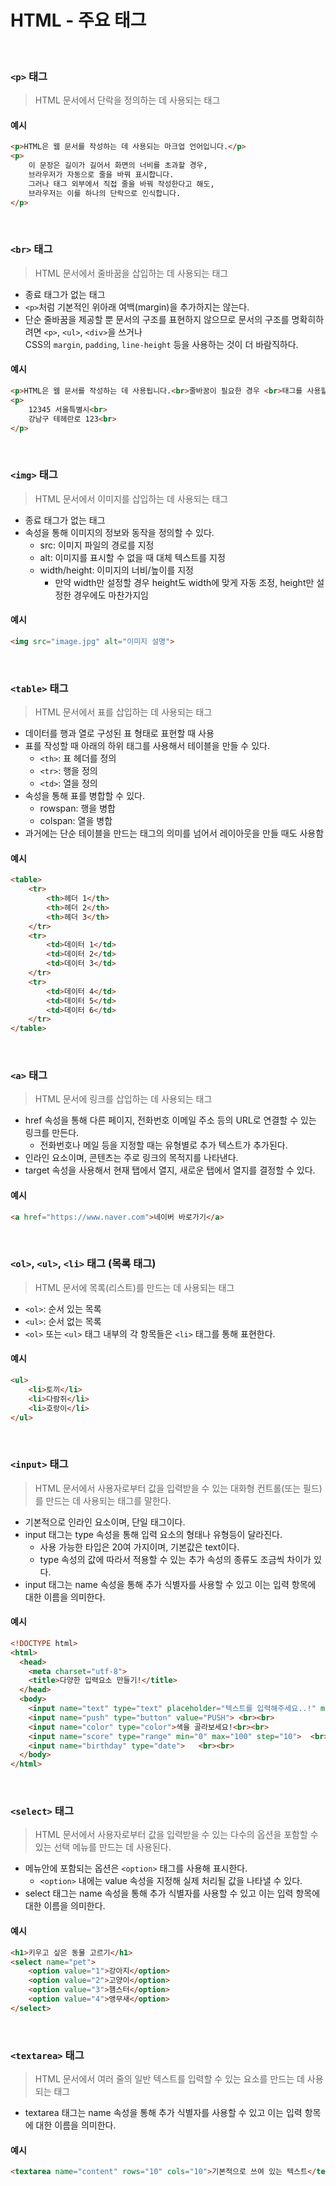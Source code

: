 # HTML - 주요 태그
<br>

### `<p>` 태그
> HTML 문서에서 단락을 정의하는 데 사용되는 태그

#### 예시
``` html
<p>HTML은 웹 문서를 작성하는 데 사용되는 마크업 언어입니다.</p>
<p>
    이 문장은 길이가 길어서 화면의 너비를 초과할 경우,
    브라우저가 자동으로 줄을 바꿔 표시합니다.
    그러나 태그 외부에서 직접 줄을 바꿔 작성한다고 해도,
    브라우저는 이를 하나의 단락으로 인식합니다.
</p>
```
<br>

### `<br>` 태그
> HTML 문서에서 줄바꿈을 삽입하는 데 사용되는 태그
- 종료 태그가 없는 태그
- `<p>`처럼 기본적인 위아래 여백(margin)을 추가하지는 않는다.
- 단순 줄바꿈을 제공할 뿐 문서의 구조를 표현하지 않으므로 문서의 구조를 명확히하려면 `<p>`, `<ul>`, `<div>`을 쓰거나  
CSS의 `margin`, `padding`, `line-height` 등을 사용하는 것이 더 바람직하다.
#### 예시
``` html
<p>HTML은 웹 문서를 작성하는 데 사용됩니다.<br>줄바꿈이 필요한 경우 <br>태그를 사용할 수 있습니다.</p>
<p>
    12345 서울특별시<br>
    강남구 테헤란로 123<br>
</p>
```
<br>

### `<img>` 태그
> HTML 문서에서 이미지를 삽입하는 데 사용되는 태그
- 종료 태그가 없는 태그
- 속성을 통해 이미지의 정보와 동작을 정의할 수 있다.
    - src: 이미지 파일의 경로를 지정
    - alt: 이미지를 표시할 수 없을 때 대체 텍스트를 지정
    - width/height: 이미지의 너비/높이를 지정
        - 만약 width만 설정할 경우 height도 width에 맞게 자동 조정, height만 설정한 경우에도 마찬가지임
#### 예시
``` html
<img src="image.jpg" alt="이미지 설명">
```
<br>

### `<table>` 태그
> HTML 문서에서 표를 삽입하는 데 사용되는 태그
- 데이터를 행과 열로 구성된 표 형태로 표현할 때 사용
- 표를 작성할 때 아래의 하위 태그를 사용해서 테이블을 만들 수 있다.
    - `<th>`: 표 헤더를 정의
    - `<tr>`: 행을 정의
    - `<td>`: 열을 정의
- 속성을 통해 표를 병합할 수 있다.
    - rowspan: 행을 병합
    - colspan: 열을 병합
- 과거에는 단순 테이블을 만드는 태그의 의미를 넘어서 레이아웃을 만들 때도 사용함
#### 예시
``` html
<table>
    <tr>
        <th>헤더 1</th>
        <th>헤더 2</th>
        <th>헤더 3</th>
    </tr>
    <tr>
        <td>데이터 1</td>
        <td>데이터 2</td>
        <td>데이터 3</td>
    </tr>
    <tr>
        <td>데이터 4</td>
        <td>데이터 5</td>
        <td>데이터 6</td>
    </tr>
</table>
```
<br>

### `<a>` 태그
> HTML 문서에 링크를 삽입하는 데 사용되는 태그
- href 속성을 통해 다른 페이지, 전화번호 이메일 주소 등의 URL로 연결할 수 있는 링크를 만든다.
    - 전화번호나 메일 등을 지정할 때는 유형별로 추가 텍스트가 추가된다.
- 인라인 요소이며, 콘텐츠는 주로 링크의 목적지를 나타낸다.
- target 속성을 사용해서  현재 탭에서 열지, 새로운 탭에서 열지를 결정할 수 있다.

#### 예시
``` html
<a href="https://www.naver.com">네이버 바로가기</a>
```
<br>

### `<ol>`, `<ul>`, `<li>` 태그 (목록 태그)
> HTML 문서에 목록(리스트)를 만드는 데 사용되는 태그
- `<ol>`: 순서 있는 목록
- `<ul>`: 순서 없는 목록
- `<ol>` 또는 `<ul>` 태그 내부의 각 항목들은 `<li>` 태그를 통해 표현한다.
#### 예시
``` html
<ul>
    <li>토끼</li>
    <li>다람쥐</li>
    <li>호랑이</li>
</ul>
```
<br>

### `<input>` 태그
> HTML 문서에서 사용자로부터 값을 입력받을 수 있는 대화형 컨트롤(또는 필드)를 만드는 데 사용되는 태그를 말한다.
- 기본적으로 인라인 요소이며, 단일 태그이다.
- input 태그는 type 속성을 통해 입력 요소의 형태나 유형등이 달라진다.
    - 사용 가능한 타입은 20여 가지이며, 기본값은 text이다.
    - type 속성의 값에 따라서 적용할 수 있는 추가 속성의 종류도 조금씩 차이가 있다.
- input 태그는 name 속성을 통해 추가 식별자를 사용할 수 있고 이는 입력 항목에 대한 이름을 의미한다.
#### 예시
``` html
<!DOCTYPE html>
<html>
  <head>
    <meta charset="utf-8">
    <title>다양한 입력요소 만들기!</title>
  </head>
  <body>
    <input name="text" type="text" placeholder="텍스트를 입력해주세요..!" maxlength="5">   <br><br>
    <input name="push" type="button" value="PUSH"> <br><br>
    <input name="color" type="color">색을 골라보세요!<br><br>  
    <input name="score" type="range" min="0" max="100" step="10">  <br><br>
    <input name="birthday" type="date">   <br><br>
  </body>
</html>
```
<br>

### `<select>` 태그
> HTML 문서에서 사용자로부터 값을 입력받을 수 있는 다수의 옵션을 포함할 수 있는 선택 메뉴를 만드는 데 사용된다.
- 메뉴안에 포함되는 옵션은 `<option>` 태그를 사용해 표시한다.
    - `<option>` 내에는 value 속성을 지정해 실제 처리될 값을 나타낼 수 있다.
- select 태그는 name 속성을 통해 추가 식별자를 사용할 수 있고 이는 입력 항목에 대한 이름을 의미한다.
#### 예시
``` html
<h1>키우고 싶은 동물 고르기</h1>
<select name="pet">
    <option value="1">강아지</option>
    <option value="2">고양이</option>
    <option value="3">햄스터</option>
    <option value="4">앵무새</option>
</select>
```
<br>

### `<textarea>` 태그
> HTML 문서에서 여러 줄의 일반 텍스트를 입력할 수 있는 요소를 만드는 데 사용되는 태그
- textarea 태그는 name 속성을 통해 추가 식별자를 사용할 수 있고 이는 입력 항목에 대한 이름을 의미한다.
#### 예시
``` html
<textarea name="content" rows="10" cols="10">기본적으로 쓰여 있는 텍스트</textarea>
```
<br>